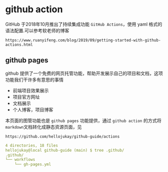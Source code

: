 # github action
GitHub 于2018年10月推出了持续集成功能 `GitHub Actions`，使用 yaml 格式的语法配置.可以参考软老师的博客
```
https://www.ruanyifeng.com/blog/2019/09/getting-started-with-github-actions.html
```
## github pages
github 提供了一个免费的网页托管功能，帮助开发展示自己的项目和文档，这项功能我们干许多有意思的事情

* 前端项目效果展示
* 项目官方网址
* 文档展示
* 个人博客，项目博客

本页面的图管功能也是 `github pages` 功能提供，通过 `github action` 的方式将 `markdown`文档转化成静态资源页面，见
```
https://github.com/hellojukay/github-guide/actions
```
```yaml
4 directories, 18 files
hellojukay@local github-guide (main) $ tree .github/
.github/
└── workflows
    └── gh-pages.yml
```
